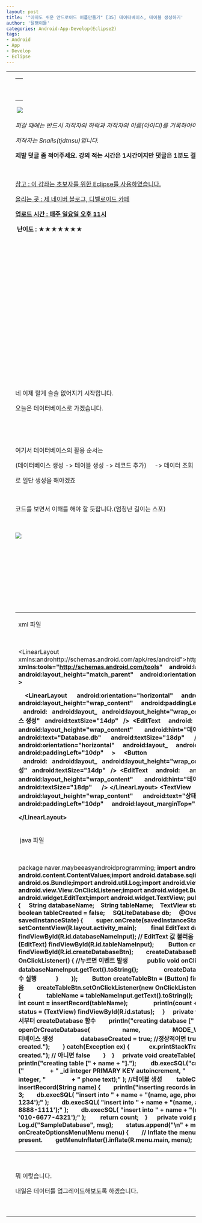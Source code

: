 ```yaml
---
layout: post
title: '"아마도 쉬운 안드로이드 어플만들기" [35] 데이터베이스, 테이블 생성하기'
author: '달팽이들'
categories: Android-App-Develop(Eclipse2)
tags:
- Android
- App
- Develop
- Eclipse
---
```



<script> location.href='https://cafe.naver.com/develoid/349019' ; </script>

<table    ><tbody><tr><td ></td><td ><table ><tbody><tr><td  valign="bottom"><p>&nbsp;</p></td></tr></tbody></table><p><p><p><p><p><p><i></i>&nbsp;<img src="https://dthumb-phinf.pstatic.net/?src=%22http%3A%2F%2Fpostfiles3.naver.net%2F20130523_178%2Ftjdtnsu_1369283538974akCh1_JPEG%2Fand.jpg%3Ftype%3Dw2%22&amp;type=cafe_wa740"></p><i></i><p><i><i>퍼갈 때에는 반드시 저작자의 허락과 저작자의 이름(아이디)를 기록하어야 합니다.</i></i></p><p><i>저작자는 Snails(tjdtnsu)입니다.</i></p><p><strong>제발 덧글 좀 적어주세요. 강의 적는 시간은 1시간이지만 덧글은 1분도 걸리지 않습니다.</strong></p><p>&nbsp;</p><p><u>참고 : 이 강좌는 초보자를 위한 Eclipse를 사용하였습니다.</u></p><p><u>올리는 곳 : 제 네이버 블로그, 디벨로이드 카페</u></p><p><u><strong>업로드 시간 : 매주 일요일 오후 11시</strong></u><p></p><p>&nbsp;<strong>난이도 : ★★★★★★★</strong>﻿﻿</p><p>﻿</p><p>﻿</p><p>﻿</p><p>﻿</p><p>﻿</p><p>﻿</p><p>﻿</p><p>﻿</p><p>﻿</p><p>﻿</p><p></p><p>&nbsp;</p><p>﻿네 이제 할게 슬슬 없어지기 시작합니다.&nbsp;</p><p>오늘은 데이터베이스로 가겠습니다.&nbsp;</p><p>﻿&nbsp;</p><p>﻿&nbsp;</p><p>﻿여기서 데이터베이스의 활용 순서는&nbsp;</p><p>(데이터베이스&nbsp;생성 -&gt; 테이블 생성 -&gt; 레코드 추가)&nbsp;&nbsp;&nbsp;&nbsp; -&gt; 데이터 조회﻿&nbsp;</p><p>로 일단 생성을 해야겠죠</p><p>&nbsp;</p><p>코드를 보면서 이해를 해야 할 듯합니다.(엄청난 길이는 스포)</p><p>&nbsp;</p><p><img src="https://dthumb-phinf.pstatic.net/?src=%22http%3A%2F%2Fblogfiles.naver.net%2F20131201_11%2Ftjdtnsu_1385902205236nlSnF_PNG%2F%25C1%25A6%25B8%25F1_%25BE%25F8%25C0%25BD.png%22&amp;type=cafe_wa740"></p><p>&nbsp;</p><p>&nbsp;</p><p></p><p>&nbsp;</p><p>&nbsp;</p><p>&nbsp;</p><p></p><table><tbody><tr><td ><p>xml&nbsp;파일&nbsp; </p><p>&nbsp;</p><p>&lt;LinearLayout xmlns:androhttp://schemas.android.com/apk/res/android">http://schemas.android.com/apk/res/android</a>"<b>&nbsp;&nbsp;&nbsp; xmlns:tools="<a href="http://schemas.android.com/tools">http://schemas.android.com/tools</a>"<b>&nbsp;&nbsp;&nbsp; android:layout_<b>&nbsp;&nbsp;&nbsp; android:layout_height="match_parent"<b>&nbsp;&nbsp;&nbsp; android:orientation="vertical"<b>&nbsp;&nbsp;&nbsp; android:paddingTop="10dp" &gt;</p><p>&nbsp;&nbsp;&nbsp; &lt;LinearLayout <b>&nbsp;&nbsp;&nbsp;&nbsp; android:orientation="horizontal"<b>&nbsp;&nbsp;&nbsp;&nbsp; android:layout_<b>&nbsp;&nbsp;&nbsp;&nbsp; android:layout_height="wrap_content"<b>&nbsp;&nbsp;&nbsp;&nbsp; android:paddingLeft="10dp"<b>&nbsp;&nbsp;&nbsp;&nbsp; &gt;<b>&nbsp;&nbsp;&nbsp; &nbsp;&lt;Button <b>&nbsp;&nbsp;&nbsp;android:<b>&nbsp;&nbsp;&nbsp;android:layout_<b>&nbsp;&nbsp;&nbsp;android:layout_height="wrap_content"<b>&nbsp;&nbsp;&nbsp;android:<b>&nbsp;&nbsp;&nbsp;android:text="데이터베이스 생성"<b>&nbsp;&nbsp;&nbsp;android:textSize="14dp"<b>&nbsp;&nbsp;&nbsp;/&gt;<b>&nbsp;&nbsp;&lt;EditText&nbsp; <b>&nbsp;&nbsp;&nbsp;android:<b>&nbsp;&nbsp;&nbsp;&nbsp;&nbsp; android:layout_ <b>&nbsp;&nbsp;&nbsp;&nbsp;&nbsp; android:layout_height="wrap_content" <b>&nbsp;&nbsp;&nbsp;&nbsp;&nbsp; android:hint="데이터베이스 이름 입력"<b>&nbsp;&nbsp;&nbsp;&nbsp;&nbsp; android:text="Database.db"<b>&nbsp;&nbsp;&nbsp;&nbsp;&nbsp; android:textSize="18dp"<b>&nbsp;&nbsp;&nbsp;&nbsp;&nbsp; /&gt;<b>&nbsp;&lt;/LinearLayout&gt;<b>&nbsp;&lt;LinearLayout <b>&nbsp;&nbsp;&nbsp;&nbsp; android:orientation="horizontal"<b>&nbsp;&nbsp;&nbsp;&nbsp; android:layout_<b>&nbsp;&nbsp;&nbsp;&nbsp; android:layout_height="wrap_content"<b>&nbsp;&nbsp;&nbsp;&nbsp; android:paddingLeft="10dp"<b>&nbsp;&nbsp;&nbsp;&nbsp; &gt;<b>&nbsp;&nbsp;&nbsp; &nbsp;&lt;Button <b>&nbsp;&nbsp;&nbsp;android:<b>&nbsp;&nbsp;&nbsp;android:layout_<b>&nbsp;&nbsp;&nbsp;android:layout_height="wrap_content"<b>&nbsp;&nbsp;&nbsp;android:<b>&nbsp;&nbsp;&nbsp;android:text="테이블 생성"<b>&nbsp;&nbsp;&nbsp;android:textSize="14dp"<b>&nbsp;&nbsp;&nbsp;/&gt;<b>&nbsp;&nbsp;&lt;EditText&nbsp; <b>&nbsp;&nbsp;&nbsp;android:<b>&nbsp;&nbsp;&nbsp;&nbsp;&nbsp; android:layout_ <b>&nbsp;&nbsp;&nbsp;&nbsp;&nbsp; android:layout_height="wrap_content" <b>&nbsp;&nbsp;&nbsp;&nbsp;&nbsp; android:hint="테이블 이름 입력"<b>&nbsp;&nbsp;&nbsp;&nbsp;&nbsp; android:text="Table1"<b>&nbsp;&nbsp;&nbsp;&nbsp;&nbsp; android:textSize="18dp"<b>&nbsp;&nbsp;&nbsp;&nbsp;&nbsp; /&gt;<b>&nbsp;&lt;/LinearLayout&gt;<b>&nbsp;&lt;TextView&nbsp; <b>&nbsp;&nbsp;android:<b>&nbsp;&nbsp;&nbsp;&nbsp; android:layout_ <b>&nbsp;&nbsp;&nbsp;&nbsp; android:layout_height="wrap_content" <b>&nbsp;&nbsp;&nbsp;&nbsp; android:text="상태 : "<b>&nbsp;&nbsp;&nbsp;&nbsp; android:textSize="14dp"<b>&nbsp;&nbsp;&nbsp;&nbsp; android:paddingLeft="10dp"<b>&nbsp;&nbsp;&nbsp;&nbsp; android:layout_marginTop="10dp"<b>&nbsp;&nbsp;&nbsp;&nbsp; /&gt;</p><p>&lt;/LinearLayout&gt;<b>&nbsp;&nbsp;</p></td></tr><tr><td ><p>&nbsp;java 파일</p><p>&nbsp;</p><p>package naver.maybeeasyandroidprogramming;<b>&nbsp;<b>import android.app.Activity;<b>import android.content.ContentValues;<b>import android.database.sqlite.SQLiteDatabase;<b>import android.os.Bundle;<b>import android.util.Log;<b>import android.view.Menu;<b>import android.view.View;<b>import android.view.View.OnClickListener;<b>import android.widget.Button;<b>import android.widget.EditText;<b>import android.widget.TextView;<b>&nbsp;<b>public class MainActivity extends Activity {<b>&nbsp;<b>&nbsp;&nbsp;&nbsp; String databaseName;<b>&nbsp;&nbsp;&nbsp; String tableName;<b>&nbsp;&nbsp;&nbsp; TextView status;<b>&nbsp;&nbsp;&nbsp; boolean databaseCreated = false;<b>&nbsp;&nbsp;&nbsp; boolean tableCreated = false;<b>&nbsp;<b>&nbsp;&nbsp;&nbsp; SQLiteDatabase db;<b>&nbsp;<b>&nbsp;&nbsp;&nbsp; @Override<b>&nbsp;&nbsp;&nbsp; public void onCreate(Bundle savedInstanceState) {<b>&nbsp;&nbsp;&nbsp;&nbsp;&nbsp;&nbsp;&nbsp; super.onCreate(savedInstanceState);<b>&nbsp;&nbsp;&nbsp;&nbsp;&nbsp;&nbsp;&nbsp; setContentView(R.layout.activity_main);<b>&nbsp;<b>&nbsp;&nbsp;&nbsp;&nbsp;&nbsp;&nbsp;&nbsp; final EditText databaseNameInput = (EditText) findViewById(R.id.databaseNameInput); // EditText&nbsp;값 불러옴<b>&nbsp;&nbsp;&nbsp;&nbsp;&nbsp;&nbsp;&nbsp; final EditText tableNameInput = (EditText) findViewById(R.id.tableNameInput);<b>&nbsp;<b>&nbsp;&nbsp;&nbsp;&nbsp;&nbsp;&nbsp;&nbsp; Button createDatabaseBtn = (Button) findViewById(R.id.createDatabaseBtn);<b>&nbsp;&nbsp;&nbsp;&nbsp;&nbsp;&nbsp;&nbsp; createDatabaseBtn.setOnClickListener(new OnClickListener() { //누르면 이벤트 발생<b>&nbsp;&nbsp;&nbsp;&nbsp;&nbsp;&nbsp;&nbsp;&nbsp;&nbsp;&nbsp;&nbsp; public void onClick(View v) {<b>&nbsp;&nbsp;&nbsp;&nbsp;&nbsp;&nbsp;&nbsp;&nbsp;&nbsp;&nbsp;&nbsp;&nbsp;&nbsp;&nbsp;&nbsp; databaseName = databaseNameInput.getText().toString();<b>&nbsp;&nbsp;&nbsp;&nbsp;&nbsp;&nbsp;&nbsp;&nbsp;&nbsp;&nbsp;&nbsp;&nbsp;&nbsp;&nbsp;&nbsp; createDatabase(databaseName); //&nbsp;createDatabase함수 실행<b>&nbsp;&nbsp;&nbsp;&nbsp;&nbsp;&nbsp;&nbsp;&nbsp;&nbsp;&nbsp;&nbsp; }<b>&nbsp;&nbsp;&nbsp;&nbsp;&nbsp;&nbsp;&nbsp; });<b>&nbsp;<b>&nbsp;&nbsp;&nbsp;&nbsp;&nbsp;&nbsp;&nbsp; Button createTableBtn = (Button) findViewById(R.id.createTableBtn); // 위와 같음<b>&nbsp;&nbsp;&nbsp;&nbsp;&nbsp;&nbsp;&nbsp; createTableBtn.setOnClickListener(new OnClickListener() {<b>&nbsp;&nbsp;&nbsp;&nbsp;&nbsp;&nbsp;&nbsp;&nbsp;&nbsp;&nbsp;&nbsp; public void onClick(View v) {<b>&nbsp;&nbsp;&nbsp;&nbsp;&nbsp;&nbsp;&nbsp;&nbsp;&nbsp;&nbsp;&nbsp;&nbsp;&nbsp;&nbsp;&nbsp; tableName = tableNameInput.getText().toString();<b>&nbsp;&nbsp;&nbsp;&nbsp;&nbsp;&nbsp;&nbsp;&nbsp;&nbsp;&nbsp;&nbsp;&nbsp;&nbsp;&nbsp;&nbsp; createTable(tableName);<b>&nbsp;&nbsp;&nbsp;&nbsp;&nbsp;&nbsp;&nbsp;&nbsp;&nbsp;&nbsp;&nbsp;&nbsp;&nbsp;&nbsp;&nbsp; int count = insertRecord(tableName);<b>&nbsp;&nbsp;&nbsp;&nbsp;&nbsp;&nbsp;&nbsp;&nbsp;&nbsp;&nbsp;&nbsp;&nbsp;&nbsp;&nbsp;&nbsp; println(count + " records inserted.");<b>&nbsp;&nbsp;&nbsp;&nbsp;&nbsp;&nbsp;&nbsp;&nbsp;&nbsp;&nbsp;&nbsp; }<b>&nbsp;&nbsp;&nbsp;&nbsp;&nbsp;&nbsp;&nbsp; });<b>&nbsp;<b>&nbsp;&nbsp;&nbsp;&nbsp;&nbsp;&nbsp;&nbsp; status = (TextView) findViewById(R.id.status);<b>&nbsp;<b>&nbsp;&nbsp;&nbsp; }<b>&nbsp;<b>&nbsp;&nbsp;&nbsp; private void createDatabase(String name) {&nbsp; //여기서부터 createDatabase 함수<b>&nbsp;&nbsp;&nbsp;&nbsp;&nbsp;&nbsp;&nbsp; println("creating database [" + name + "].");<b>&nbsp;<b>&nbsp;&nbsp;&nbsp;&nbsp;&nbsp;&nbsp;&nbsp; try {<b>&nbsp;&nbsp;&nbsp;&nbsp;&nbsp;&nbsp;&nbsp;&nbsp;&nbsp;&nbsp;&nbsp; db = openOrCreateDatabase(<b>&nbsp;&nbsp;&nbsp;&nbsp;&nbsp;&nbsp;&nbsp;&nbsp;&nbsp;&nbsp;&nbsp;&nbsp;&nbsp;&nbsp;&nbsp;&nbsp;&nbsp;&nbsp;&nbsp; name,<b>&nbsp;&nbsp;&nbsp;&nbsp;&nbsp;&nbsp;&nbsp;&nbsp;&nbsp;&nbsp;&nbsp;&nbsp;&nbsp;&nbsp;&nbsp;&nbsp;&nbsp;&nbsp;&nbsp; MODE_WORLD_WRITEABLE,<b>&nbsp;&nbsp;&nbsp;&nbsp;&nbsp;&nbsp;&nbsp;&nbsp;&nbsp;&nbsp;&nbsp;&nbsp;&nbsp;&nbsp;&nbsp;&nbsp;&nbsp;&nbsp;&nbsp; null); //데이터베이스 생성<b>&nbsp;&nbsp;&nbsp;&nbsp; <b>&nbsp;&nbsp;&nbsp;&nbsp;&nbsp;&nbsp;&nbsp;&nbsp;&nbsp;&nbsp;&nbsp; databaseCreated = true;&nbsp;//정상적이면&nbsp;true<b>&nbsp;&nbsp;&nbsp;&nbsp;&nbsp;&nbsp;&nbsp;&nbsp;&nbsp;&nbsp;&nbsp; println("database is created.");<b>&nbsp;&nbsp;&nbsp;&nbsp;&nbsp;&nbsp;&nbsp; } catch(Exception ex) {<b>&nbsp;&nbsp;&nbsp;&nbsp;&nbsp;&nbsp;&nbsp;&nbsp;&nbsp;&nbsp;&nbsp; ex.printStackTrace();<b>&nbsp;&nbsp;&nbsp;&nbsp;&nbsp;&nbsp;&nbsp;&nbsp;&nbsp;&nbsp;&nbsp; println("database is not created."); // 아니면 false<b>&nbsp;&nbsp;&nbsp;&nbsp;&nbsp;&nbsp;&nbsp; }<b>&nbsp;&nbsp;&nbsp; }<b>&nbsp;<b>&nbsp;&nbsp;&nbsp; private void createTable(String name) { //여기서부터 createTable<b>&nbsp;&nbsp;&nbsp;&nbsp;&nbsp;&nbsp;&nbsp; println("creating table [" + name + "].");<b>&nbsp;<b>&nbsp;&nbsp;&nbsp;&nbsp;&nbsp;&nbsp;&nbsp; db.execSQL("create table if not exists " + name + "("<b>&nbsp;&nbsp;&nbsp;&nbsp;&nbsp;&nbsp;&nbsp;&nbsp;&nbsp;&nbsp;&nbsp;&nbsp;&nbsp;&nbsp;&nbsp; + " _id integer PRIMARY KEY autoincrement, "<b>&nbsp;&nbsp;&nbsp;&nbsp;&nbsp;&nbsp;&nbsp;&nbsp;&nbsp;&nbsp;&nbsp;&nbsp;&nbsp;&nbsp;&nbsp; + " name text, "<b>&nbsp;&nbsp;&nbsp;&nbsp;&nbsp;&nbsp;&nbsp;&nbsp;&nbsp;&nbsp;&nbsp;&nbsp;&nbsp;&nbsp;&nbsp; + " age integer, "<b>&nbsp;&nbsp;&nbsp;&nbsp;&nbsp;&nbsp;&nbsp;&nbsp;&nbsp;&nbsp;&nbsp;&nbsp;&nbsp;&nbsp;&nbsp; + " phone text);" ); //테이블 생성<b>&nbsp;<b>&nbsp;&nbsp;&nbsp;&nbsp;&nbsp;&nbsp;&nbsp; tableCreated = true;<b>&nbsp;&nbsp;&nbsp; }<b>&nbsp;<b>&nbsp;&nbsp;&nbsp; private int insertRecord(String name) {<b>&nbsp;&nbsp;&nbsp;&nbsp;&nbsp;&nbsp;&nbsp; println("inserting records into table " + name + ".");<b>&nbsp;<b>&nbsp;&nbsp;&nbsp;&nbsp;&nbsp;&nbsp;&nbsp; int count = 3;<b>&nbsp;&nbsp;&nbsp;&nbsp;&nbsp;&nbsp;&nbsp; db.execSQL( "insert into " + name + "(name, age, phone) values ('John', 20, '010-7788-1234');" );<b>&nbsp;&nbsp;&nbsp;&nbsp;&nbsp;&nbsp;&nbsp; db.execSQL( "insert into " + name + "(name, age, phone) values ('Mike', 35, '010-8888-1111');" );<b>&nbsp;&nbsp;&nbsp;&nbsp;&nbsp;&nbsp;&nbsp; db.execSQL( "insert into " + name + "(name, age, phone) values ('Sean', 26, '010-6677-4321');" );<b>&nbsp;<b>&nbsp;&nbsp;&nbsp;&nbsp;&nbsp;&nbsp;&nbsp; return count;<b>&nbsp;&nbsp;&nbsp; }<b>&nbsp;<b>&nbsp;<b>&nbsp;&nbsp;&nbsp; private void println(String msg) {<b>&nbsp;&nbsp;&nbsp;&nbsp;&nbsp;&nbsp;&nbsp; Log.d("SampleDatabase", msg);<b>&nbsp;&nbsp;&nbsp;&nbsp;&nbsp;&nbsp;&nbsp; status.append("\n" + msg);<b>&nbsp;<b>&nbsp;&nbsp;&nbsp; }<b>&nbsp;<b>&nbsp;<b>&nbsp;&nbsp;&nbsp; @Override<b>&nbsp;&nbsp;&nbsp; public boolean onCreateOptionsMenu(Menu menu) {<b>&nbsp;&nbsp;&nbsp;&nbsp;&nbsp;&nbsp;&nbsp; // Inflate the menu; this adds items to the action bar if it is present.<b>&nbsp;&nbsp;&nbsp;&nbsp;&nbsp;&nbsp;&nbsp; getMenuInflater().inflate(R.menu.main, menu);<b>&nbsp;&nbsp;&nbsp;&nbsp;&nbsp;&nbsp;&nbsp; return true;<b>&nbsp;&nbsp;&nbsp; }<b>&nbsp;&nbsp;&nbsp;&nbsp; <b>}<b>&nbsp;<b>&nbsp;</p></td></tr></tbody></table><p>&nbsp;</p><p>뭐 이렇습니다.</p><p>내일은 데이터를 업그레이드해보도록 하겠습니다.</p></p><p></p><p>&nbsp;</p><p></p></p></p></p></p></p></td></tr></tbody></table>
